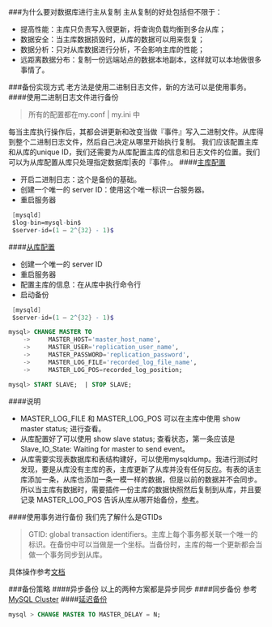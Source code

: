 <!--
author: 刘青
date: 2016-04-06
title: Mysql数据库复制
tags: myql 主从复制
category: tool/mysql
status: publish
summary: 复制指定的将一台数据库（主）的数据复制到一到多台数据库（从）中。
-->

###为什么要对数据库进行主从复制
主从复制的好处包括但不限于：
- 提高性能：主库只负责写入很更新，将查询负载均衡到多台从库；
- 数据安全：当主库数据损毁时，从库的数据可以用来恢复；
- 数据分析：只对从库数据进行分析，不会影响主库的性能；
- 远距离数据分布：复制一份远端站点的数据本地副本，这样就可以本地做很多事情了。

###备份实现方式
老方法是使用二进制日志文件，新的方法可以是使用事务。
####使用二进制日志文件进行备份
> 所有的配置都在my.conf | my.ini 中

每当主库执行操作后，其都会讲更新和改变当做『事件』写入二进制文件。从库得到整个二进制日志文件，然后自己决定从哪里开始执行复制。
我们应该配置主库和从库的unique ID，我们还需要为从库配置主库的信息和日志文件的位置。我们可以为从库配置从库只处理指定数据库|表的『事件』。
####[主库配置](http://dev.mysql.com/doc/refman/5.7/en/replication-howto-masterbaseconfig.html)
- 开启二进制日志：这个是备份的基础。
- 创建一个唯一的 server ID：使用这个唯一标识一台服务器。
- 重启服务器 
```mathematica
 [mysqld]
 $log-bin=mysql-bin$ 
 $server-id=(1 — 2^{32} - 1)$ 
```

####[从库配置](http://dev.mysql.com/doc/refman/5.7/en/replication-setup-slaves.html#replication-howto-slavebaseconfig)
- 创建一个唯一的 server ID
- 重启服务器
- 配置主库的信息：在从库中执行命令行
- 启动备份
```mathematica
 [mysqld]
 $server-id=(1 — 2^{32} - 1)$ 
```
```sql
mysql> CHANGE MASTER TO
    ->     MASTER_HOST='master_host_name',
    ->     MASTER_USER='replication_user_name',
    ->     MASTER_PASSWORD='replication_password',
    ->     MASTER_LOG_FILE='recorded_log_file_name',
    ->     MASTER_LOG_POS=recorded_log_position;
```
```sql
mysql> START SLAVE;  | STOP SLAVE;
```

####说明
- MASTER_LOG_FILE 和 MASTER_LOG_POS 可以在主库中使用 show master status; 进行查看。
- 从库配置好了可以使用 show slave status; 查看状态，第一条应该是 Slave_IO_State: Waiting for master to send event。
- 从库需要实现表数据库和表结构建好，可以使用mysqldump。我进行测试时发现，要是从库没有主库的表，主库更新了从库并没有任何反应。有表的话主库添加一条，从库也添加一条一模一样的数据，但是以前的数据并不会同步。所以当主库有数据时，需要插件一份主库的数据快照然后复制到从库，并且要记录 MASTER_LOG_POS 告诉从库从哪开始备份，[参考](http://dev.mysql.com/doc/refman/5.7/en/replication-howto-masterstatus.html)。

####使用事务进行备份
我们先了解什么是GTIDs
> GTID: global transaction identifiers。主库上每个事务都关联一个唯一的标识。在备份中可以当做是一个坐标。当备份时，主库的每一个更新都会当做一个事务同步到从库。

具体操作参考[文档](http://dev.mysql.com/doc/refman/5.7/en/replication-gtids-howto.html)


###备份策略
####异步备份
以上的两种方案都是异步同步
####同步备份
参考 [MySQL Cluster](http://dev.mysql.com/doc/refman/5.7/en/mysql-cluster.html)
####[延迟备份](http://dev.mysql.com/doc/refman/5.7/en/replication-delayed.html)
```sql
mysql > CHANGE MASTER TO MASTER_DELAY = N;
```

